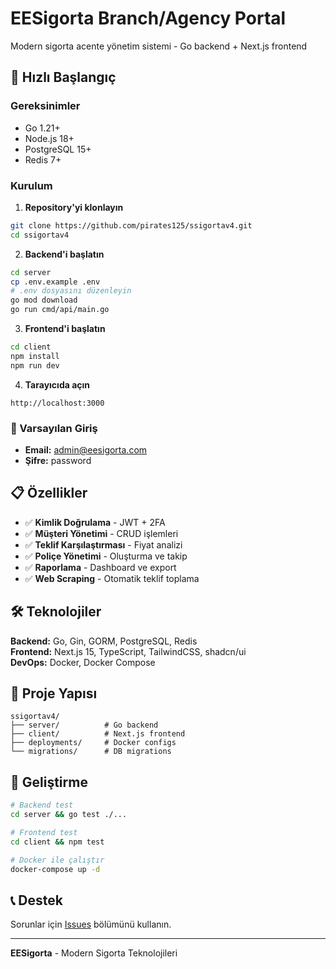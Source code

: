 # EESigorta Branch/Agency Portal

Modern sigorta acente yönetim sistemi - Go backend + Next.js frontend

## 🚀 Hızlı Başlangıç

### Gereksinimler
- Go 1.21+
- Node.js 18+
- PostgreSQL 15+
- Redis 7+

### Kurulum

1. **Repository'yi klonlayın**
```bash
git clone https://github.com/pirates125/ssigortav4.git
cd ssigortav4
```

2. **Backend'i başlatın**
```bash
cd server
cp .env.example .env
# .env dosyasını düzenleyin
go mod download
go run cmd/api/main.go
```

3. **Frontend'i başlatın**
```bash
cd client
npm install
npm run dev
```

4. **Tarayıcıda açın**
```
http://localhost:3000
```

### 🔑 Varsayılan Giriş
- **Email:** admin@eesigorta.com
- **Şifre:** password

## 📋 Özellikler

- ✅ **Kimlik Doğrulama** - JWT + 2FA
- ✅ **Müşteri Yönetimi** - CRUD işlemleri
- ✅ **Teklif Karşılaştırması** - Fiyat analizi
- ✅ **Poliçe Yönetimi** - Oluşturma ve takip
- ✅ **Raporlama** - Dashboard ve export
- ✅ **Web Scraping** - Otomatik teklif toplama

## 🛠️ Teknolojiler

**Backend:** Go, Gin, GORM, PostgreSQL, Redis  
**Frontend:** Next.js 15, TypeScript, TailwindCSS, shadcn/ui  
**DevOps:** Docker, Docker Compose

## 📁 Proje Yapısı

```
ssigortav4/
├── server/          # Go backend
├── client/          # Next.js frontend
├── deployments/     # Docker configs
└── migrations/      # DB migrations
```

## 🔧 Geliştirme

```bash
# Backend test
cd server && go test ./...

# Frontend test
cd client && npm test

# Docker ile çalıştır
docker-compose up -d
```

## 📞 Destek

Sorunlar için [Issues](https://github.com/pirates125/ssigortav4/issues) bölümünü kullanın.

---
**EESigorta** - Modern Sigorta Teknolojileri